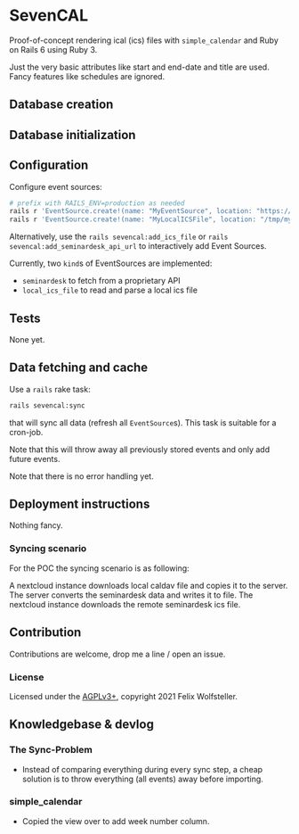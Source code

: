 # SevenCAL

Proof-of-concept rendering ical (ics) files with `simple_calendar` and Ruby on
Rails 6 using Ruby 3.

Just the very basic attributes like start and end-date and title are used. Fancy
features like schedules are ignored.

## Database creation

## Database initialization

## Configuration

Configure event sources:

```bash
# prefix with RAILS_ENV=production as needed
rails r 'EventSource.create!(name: "MyEventSource", location: "https://myseminardeskurl", kind: "seminardesk")'
rails r 'EventSource.create!(name: "MyLocalICSFile", location: "/tmp/myfile.ics", kind: "local_ics_file")'
```

Alternatively, use the `rails sevencal:add_ics_file` or `rails
sevencal:add_seminardesk_api_url` to interactively add Event Sources.

Currently, two `kind`s of EventSources are implemented:

  * `seminardesk` to fetch from a proprietary API
  * `local_ics_file` to read and parse a local ics file


## Tests

None yet.

## Data fetching and cache

Use a `rails` rake task:

```bash
rails sevencal:sync
```

that will sync all data (refresh all `EventSource`s).
This task is suitable for a cron-job.

Note that this will throw away all previously stored events and only add future
events.

Note that there is no error handling yet.

## Deployment instructions

Nothing fancy.

### Syncing scenario

For the POC the syncing scenario is as following:

A nextcloud instance downloads local caldav file and copies it to the server.
The server converts the seminardesk data and writes it to file.
The nextcloud instance downloads the remote seminardesk ics file.

## Contribution

Contributions are welcome, drop me a line / open an issue.

### License

Licensed under the [AGPLv3+](LICENSE.txt), copyright 2021 Felix Wolfsteller.

## Knowledgebase & devlog

### The Sync-Problem

* Instead of comparing everything during every sync step, a cheap solution is to
  throw everything (all events) away before importing.

### simple_calendar

* Copied the view over to add week number column.
